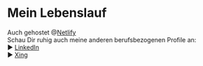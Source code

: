 # Mein Lebenslauf

Auch gehostet @[Netlify](https://jd-cv-en.netlify.app/)  
Schau Dir ruhig auch meine anderen berufsbezogenen Profile an:  
▶ [LinkedIn](https://www.linkedin.com/in/jan-donath-26556b16b/)  
▶ [Xing](https://www.xing.com/profile/Jan_Donath2/)
